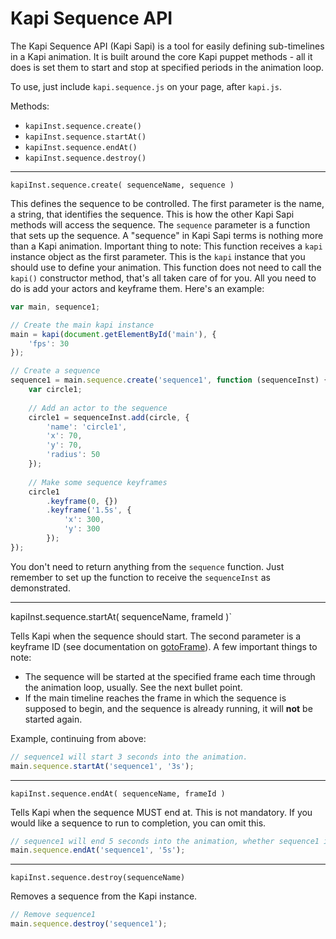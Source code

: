 Kapi Sequence API
===

The Kapi Sequence API (Kapi Sapi) is a tool for easily defining sub-timelines in a Kapi animation.  It is built around the core Kapi puppet methods - all it does is set them to start and stop at specified periods in the animation loop.

To use, just include `kapi.sequence.js` on your page, after `kapi.js`.

Methods:

  * `kapiInst.sequence.create()`
  * `kapiInst.sequence.startAt()`
  * `kapiInst.sequence.endAt()`
  * `kapiInst.sequence.destroy()`

---
`kapiInst.sequence.create( sequenceName, sequence )`


This defines the sequence to be controlled.  The first parameter is the name, a string, that identifies the sequence.  This is how the other Kapi Sapi methods will access the sequence.  The `sequence` parameter is a function that sets up the sequence.  A "sequence" in Kapi Sapi terms is nothing more than a Kapi animation.  Important thing to note:  This function receives a `kapi` instance object as the first parameter.  This is the `kapi` instance that you should use to define your animation.  This function does not need to call the `kapi()` constructor method, that's all taken care of for you.  All you need to do is add your actors and keyframe them.  Here's an example:

````javascript
var main, sequence1;

// Create the main kapi instance
main = kapi(document.getElementById('main'), {
    'fps': 30
});

// Create a sequence
sequence1 = main.sequence.create('sequence1', function (sequenceInst) {
	var circle1;
	
	// Add an actor to the sequence
	circle1 = sequenceInst.add(circle, {
		'name': 'circle1',
		'x': 70,
		'y': 70,
		'radius': 50
	});
	
	// Make some sequence keyframes
	circle1
		.keyframe(0, {})
		.keyframe('1.5s', {
			'x': 300,
			'y': 300
		});
});
````

You don't need to return anything from the `sequence` function.  Just remember to set up the function to receive the `sequenceInst` as demonstrated.

---
kapiInst.sequence.startAt( sequenceName, frameId )`

Tells Kapi when the sequence should start.  The second parameter is a keyframe ID (see documentation on [gotoFrame](http://jeremyckahn.github.com/kapi/kapi_doc.html#gotoframe)).  A few important things to note:

  * The sequence will be started at the specified frame each time through the animation loop, usually.  See the next bullet point.
  * If the main timeline reaches the frame in which the sequence is supposed to begin, and the sequence is already running, it will __not__ be started again.

Example, continuing from above:

````javascript
// sequence1 will start 3 seconds into the animation.
main.sequence.startAt('sequence1', '3s');
````

---
`kapiInst.sequence.endAt( sequenceName, frameId )`

Tells Kapi when the sequence MUST end at.  This is not mandatory.  If you would like a sequence to run to completion, you can omit this.

````javascript
// sequence1 will end 5 seconds into the animation, whether sequence1 is running or not.
main.sequence.endAt('sequence1', '5s');
````

---
`kapiInst.sequence.destroy(sequenceName)`

Removes a sequence from the Kapi instance.

````javascript
// Remove sequence1
main.sequence.destroy('sequence1');
````
